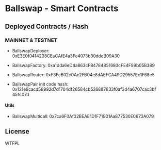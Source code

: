 # Ballswap - Smart Contracts

## Deployed Contracts / Hash

### MAINNET & TESTNET

- BallswapDeployer: 0xE3E0f0414238CEaCAfE4a3Fe4073b30ddeB09A30

- BallswapFactory: 0xa1dda6eD4a863cF84784851680cFE4F99b05B389
- BallswapRouter: 0xF3FcB02c0Ae2FB04e8dAEFCA49D29557Ec1F68e5
- BallswapPair init code hash: 0x121e9cacd58992d7d1704df26584cb526887833f0af3d4a6707cac3bf451c07d

#### Utils

- BallswapMulticall: 0x7ca6F0Af32BEAE1D1F71901Aa877530E0673A079

## License

WTFPL

